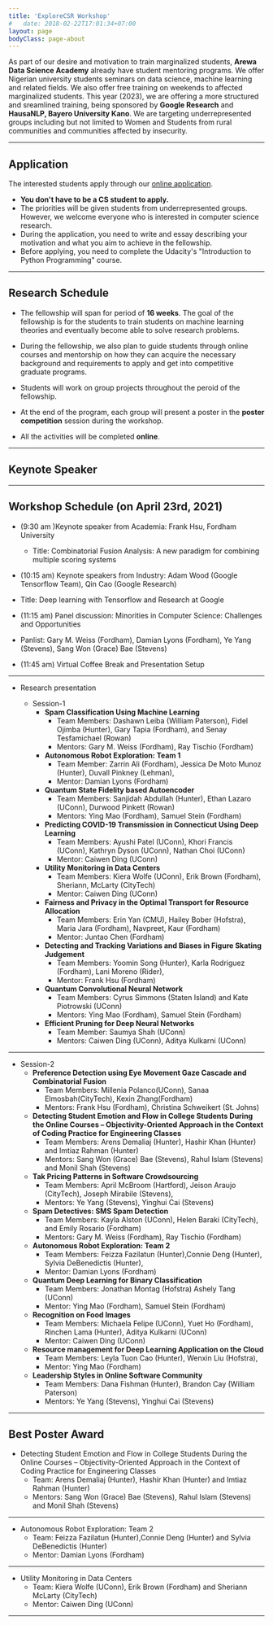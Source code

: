 ```yaml
---
title: 'ExploreCSR Workshop'
#   date: 2018-02-22T17:01:34+07:00
layout: page
bodyClass: page-about
---
```


As part of our desire and motivation to train marginalized students, **Arewa Data Science Academy** already have student mentoring programs. We offer Nigerian university students seminars on data science, machine learning and related fields. We also offer free training on weekends to affected marginalized students. This year (2023), we are offering a more structured and sreamlined training, being sponsored by **Google Research** and **HausaNLP, Bayero University Kano**. We are targeting underrepresented groups including but not limited to Women and Students from rural communities and communities affected by insecurity. 

----

## Application

The interested students apply through our [online application](https://docs.google.com/forms/d/1iyzuOSp_gvZeWnFgIC_5RG4fNOIeRn4vymVkaUZZTXE/edit?usp=drive_web).

 - **You don't have to be a CS student to apply.**     
 - The priorities will be given students from underrepresented groups. However, we welcome everyone who is interested in computer science research.
 - During the application, you need to write and essay describing your motivation and what you aim to achieve in the fellowship. 
 - Before applying, you need to complete the  Udacity's "Introduction to Python Programming" course. 

 

----

## Research Schedule

- The fellowship will span for period of **16 weeks**. The goal of the fellowship is for the students to train students on machine learning theories and eventually become able to solve research problems.
 
- During the fellowship, we also plan to guide students through online courses and mentorship on how they can acquire the necessary background and requirements to apply and get into competitive graduate programs.

- Students will work on group projects throughout the peroid of the fellowship.

- At the end of the program, each group will present a poster in the **poster competition** session during the workshop.

- All the activities will be completed **online**.

----

## Keynote Speaker



----

## Workshop Schedule (on April 23rd, 2021)

- (9:30 am )Keynote speaker from Academia: Frank Hsu, Fordham University
  - Title: Combinatorial Fusion Analysis: A new paradigm for
combining multiple scoring systems

- (10:15 am) Keynote speakers from Industry: Adam Wood (Google Tensorflow Team), Qin Cao (Google Research)
- Title: Deep learning with Tensorflow and Research at Google

- (11:15 am) Panel discussion: Minorities in Computer Science: Challenges and Opportunities
 - Panlist: Gary M. Weiss (Fordham), Damian Lyons (Fordham), Ye Yang (Stevens), Sang Won (Grace) Bae (Stevens)

 - (11:45 am) Virtual Coffee Break and Presentation Setup

---

- Research presentation

  - Session-1
    - **Spam Classification Using Machine Learning**
      - Team Members: Dashawn Leiba (William Paterson), Fidel Ojimba (Hunter), Gary
Tapia (Fordham), and Senay Tesfamichael (Rowan)
      - Mentors: Gary M. Weiss (Fordham), Ray Tischio (Fordham)
    - **Autonomous Robot Exploration: Team 1**
      - Team Member: Zarrin Ali (Fordham), Jessica De Moto Munoz (Hunter), Duvall Pinkney (Lehman),
      - Mentor: Damian Lyons (Fordham)
    - **Quantum State Fidelity based Autoencoder**
      - Team Members: Sanjidah Abdullah (Hunter), Ethan Lazaro (UConn), Durwood Pinkett (Rowan)
      - Mentors: Ying Mao (Fordham), Samuel Stein (Fordham)
    - **Predicting COVID-19 Transmission in Connecticut Using Deep Learning**
      - Team Members: Ayushi Patel (UConn), Khori Francis (UConn), Kathryn Dyson (UConn), Nathan Choi (UConn)
      - Mentor: Caiwen Ding (UConn)
    - **Utility Monitoring in Data Centers**
      - Team Members: Kiera Wolfe (UConn), Erik Brown (Fordham), Sheriann, McLarty (CityTech)
      - Mentor: Caiwen Ding (UConn)
    - **Fairness and Privacy in the Optimal Transport for Resource Allocation**
      - Team Members: Erin Yan (CMU), Hailey Bober (Hofstra), Maria Jara (Fordham), Navpreet, Kaur (Fordham)
      - Mentor: Juntao Chen (Fordham)
    - **Detecting and Tracking Variations and Biases in Figure Skating Judgement**
      - Team Members: Yoomin Song (Hunter), Karla Rodriguez (Fordham), Lani Moreno (Rider),
      - Mentor: Frank Hsu (Fordham)
    - **Quantum Convolutional Neural Network**
      - Team Members: Cyrus Simmons (Staten Island) and Kate Piotrowski (UConn)
      - Mentors: Ying Mao (Fordham), Samuel Stein (Fordham)
    - **Efficient Pruning for Deep Neural Networks**
      - Team Member: Saumya Shah (UConn)
      - Mentors: Caiwen Ding (UConn), Aditya Kulkarni (UConn)
---
  - Session-2
    - **Preference Detection using Eye Movement Gaze Cascade and Combinatorial Fusion**
      - Team Members: Millenia Polanco(UConn), Sanaa Elmosbah(CityTech), Kexin Zhang(Fordham)
      - Mentors: Frank Hsu (Fordham), Christina Schweikert (St. Johns)
    - **Detecting Student Emotion and Flow in College Students During the Online Courses – Objectivity-Oriented Approach in the Context of Coding Practice for Engineering Classes**
      - Team Members: Arens Demaliaj (Hunter), Hashir Khan (Hunter) and Imtiaz Rahman (Hunter)
      - Mentors: Sang Won (Grace) Bae (Stevens), Rahul Islam (Stevens) and Monil Shah (Stevens)
    - **Tak Pricing Patterns in Software Crowdsourcing**
      - Team Members: April McBroom (Hartford), Jeison Araujo (CityTech), Joseph Mirabile (Stevens),
      - Mentors: Ye Yang (Stevens), Yinghui Cai (Stevens)
    - **Spam Detectives: SMS Spam Detection**
      - Team Members: Kayla Alston (UConn), Helen Baraki (CityTech), and Emily Rosario (Fordham)
      - Mentors: Gary M. Weiss (Fordham), Ray Tischio (Fordham)
    - **Autonomous Robot Exploration: Team 2**
      - Team Members: Feizza Fazilatun (Hunter),Connie Deng (Hunter), Sylvia DeBenedictis (Hunter),
      - Mentor: Damian Lyons (Fordham)
    - **Quantum Deep Learning for Binary Classification**
      - Team Members: Jonathan Montag (Hofstra) Ashely Tang (UConn)
      - Mentor: Ying Mao (Fordham), Samuel Stein (Fordham)
    - **Recognition on Food Images**
      - Team Members: Michaela Felipe (UConn), Yuet Ho (Fordham), Rinchen Lama (Hunter), Aditya Kulkarni (UConn)
      - Mentor: Caiwen Ding (UConn)
    - **Resource management for Deep Learning Application on the Cloud**
      - Team Members: Leyla Tuon Cao (Hunter), Wenxin Liu (Hofstra),
      - Mentor: Ying Mao (Fordham)
    - **Leadership Styles in Online Software Community**
      - Team Members: Dana Fishman (Hunter), Brandon Cay (William Paterson)
      - Mentors: Ye Yang (Stevens), Yinghui Cai (Stevens)

----

## Best Poster Award

- Detecting Student Emotion and Flow in College Students During the Online Courses – Objectivity-Oriented Approach in the Context of Coding Practice for Engineering Classes
  - Team: Arens Demaliaj (Hunter), Hashir Khan (Hunter) and Imtiaz Rahman (Hunter)
  - Mentors: Sang Won (Grace) Bae (Stevens), Rahul Islam (Stevens) and Monil Shah (Stevens)

---

- Autonomous Robot Exploration: Team 2
  - Team: Feizza Fazilatun (Hunter),Connie Deng (Hunter) and Sylvia DeBenedictis (Hunter)
  - Mentor: Damian Lyons (Fordham)

---  

- Utility Monitoring in Data Centers
  - Team: Kiera Wolfe (UConn), Erik Brown (Fordham) and Sheriann McLarty (CityTech)
  - Mentor: Caiwen Ding (UConn)

---
